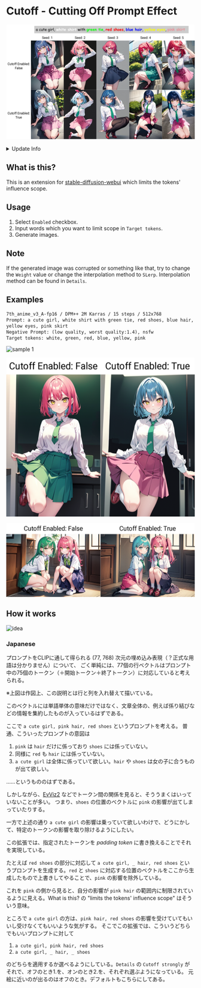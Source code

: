 # Cutoff - Cutting Off Prompt Effect

![cover](./images/cover.jpg)

<details>
<summary>Update Info</summary>

Upper is newer.

<dl>
<dt>20e87ce264338b824296b7559679ed1bb0bdacd7</dt>
<dd>Skip empty targets.</dd>
<dt>03bfe60162ba418e18dbaf8f1b9711fd62195ef3</dt>
<dd>Add <code>Disable for Negative prompt</code> option. Default is <code>True</code>.</dd>
<dt>f0990088fed0f5013a659cacedb194313a398860</dt>
<dd>Accept an empty prompt.</dd>
</dl>
</details>

## What is this?

This is an extension for [stable-diffusion-webui](https://github.com/AUTOMATIC1111/stable-diffusion-webui) which limits the tokens' influence scope.

## Usage

1. Select `Enabled` checkbox.
2. Input words which you want to limit scope in `Target tokens`.
3. Generate images.

## Note

If the generated image was corrupted or something like that, try to change the `Weight` value or change the interpolation method to `SLerp`. Interpolation method can be found in `Details`.

## Examples

```
7th_anime_v3_A-fp16 / DPM++ 2M Karras / 15 steps / 512x768
Prompt: a cute girl, white shirt with green tie, red shoes, blue hair, yellow eyes, pink skirt
Negative Prompt: (low quality, worst quality:1.4), nsfw
Target tokens: white, green, red, blue, yellow, pink
```

![sample 1](./images/sample-1.png)

![sample 2](./images/sample-2.png)

![sample 3](./images/sample-3.png)

## How it works

![idea](./images/idea.png)

### Japanese

プロンプトをCLIPに通して得られる (77, 768) 次元の埋め込み表現（？正式な用語は分かりません）について、
ごく単純には、77個の行ベクトルはプロンプト中の75個のトークン（＋開始トークン＋終了トークン）に対応していると考えられる。

※上図は作図上、この説明とは行と列を入れ替えて描いている。

このベクトルには単語単体の意味だけではなく、文章全体の、例えば係り結びなどの情報を集約したものが入っているはずである。

ここで `a cute girl, pink hair, red shoes` というプロンプトを考える。
普通、こういったプロンプトの意図は

1. `pink` は `hair` だけに係っており `shoes` には係っていない。
2. 同様に `red` も `hair` には係っていない。
3. `a cute girl` は全体に係っていて欲しい。`hair` や `shoes` は女の子に合うものが出て欲しい。

……というもののはずである。

しかしながら、[EvViz2](https://github.com/hnmr293/sd-webui-evviz2) などでトークン間の関係を見ると、そううまくはいっていないことが多い。
つまり、`shoes` の位置のベクトルに `pink` の影響が出てしまっていたりする。

一方で上述の通り `a cute girl` の影響は乗っていて欲しいわけで、どうにかして、特定のトークンの影響を取り除けるようにしたい。

この拡張では、指定されたトークンを *padding token* に書き換えることでそれを実現している。

たとえば `red shoes` の部分に対応して `a cute girl, _ hair, red shoes` というプロンプトを生成する。`red` と `shoes` に対応する位置のベクトルをここから生成したもので上書きしてやることで、`pink` の影響を除外している。

これを `pink` の側から見ると、自分の影響が `pink hair` の範囲内に制限されているように見える。What is this? の "limits the tokens' influence scope" はそういう意味。

ところで `a cute girl` の方は、`pink hair, red shoes` の影響を受けていてもいいし受けなくてもいいような気がする。
そこでこの拡張では、こういうどちらでもいいプロンプトに対して

1. `a cute girl, pink hair, red shoes`
2. `a cute girl, _ hair, _ shoes`

のどちらを適用するか選べるようにしている。`Details` の `Cutoff strongly` がそれで、オフのとき1.を、オンのとき2.を、それぞれ選ぶようになっている。
元絵に近いのが出るのはオフのとき。デフォルトもこちらにしてある。
